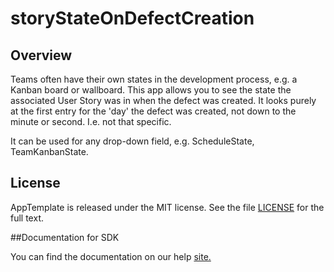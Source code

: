storyStateOnDefectCreation
=========================

## Overview

Teams often have their own states in the development process, e.g. a Kanban board or wallboard. This app allows you to see the state the associated User Story was in when the defect was created. It looks purely at the first entry for the 'day' the defect was created, not down to the minute or second. I.e. not that specific.

It can be used for any drop-down field, e.g. ScheduleState, TeamKanbanState.

## License

AppTemplate is released under the MIT license.  See the file [LICENSE](./LICENSE) for the full text.

##Documentation for SDK

You can find the documentation on our help [site.](https://help.rallydev.com/apps/2.0rc3/doc/)

